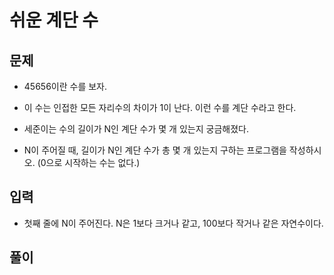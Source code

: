 # 쉬운 계단 수

## 문제

- 45656이란 수를 보자.

- 이 수는 인접한 모든 자리수의 차이가 1이 난다. 이런 수를 계단 수라고 한다.

- 세준이는 수의 길이가 N인 계단 수가 몇 개 있는지 궁금해졌다.

- N이 주어질 때, 길이가 N인 계단 수가 총 몇 개 있는지 구하는 프로그램을 작성하시오. (0으로 시작하는 수는 없다.)

## 입력

- 첫째 줄에 N이 주어진다. N은 1보다 크거나 같고, 100보다 작거나 같은 자연수이다.

## 풀이

``` 
